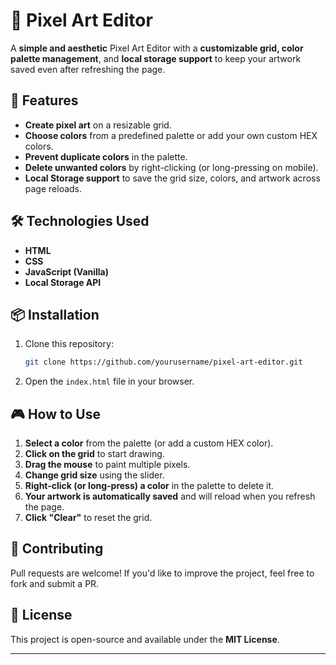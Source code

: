 # 🎨 Pixel Art Editor

A **simple and aesthetic** Pixel Art Editor with a **customizable grid, color palette management**, and **local storage support** to keep your artwork saved even after refreshing the page.

## 🚀 Features
- **Create pixel art** on a resizable grid.
- **Choose colors** from a predefined palette or add your own custom HEX colors.
- **Prevent duplicate colors** in the palette.
- **Delete unwanted colors** by right-clicking (or long-pressing on mobile).
- **Local Storage support** to save the grid size, colors, and artwork across page reloads.

## 🛠️ Technologies Used
- **HTML**
- **CSS**
- **JavaScript (Vanilla)**
- **Local Storage API**

## 📦 Installation
1. Clone this repository:
   ```sh
   git clone https://github.com/yourusername/pixel-art-editor.git
   ```
2. Open the `index.html` file in your browser.

## 🎮 How to Use
1. **Select a color** from the palette (or add a custom HEX color).
2. **Click on the grid** to start drawing.
3. **Drag the mouse** to paint multiple pixels.
4. **Change grid size** using the slider.
5. **Right-click (or long-press) a color** in the palette to delete it.
6. **Your artwork is automatically saved** and will reload when you refresh the page.
7. **Click "Clear"** to reset the grid.


## 🤝 Contributing
Pull requests are welcome! If you'd like to improve the project, feel free to fork and submit a PR.

## 📜 License
This project is open-source and available under the **MIT License**.

---
